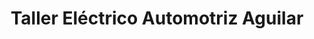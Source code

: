 ---
title: "Taller Eléctrico Automotriz Aguilar"
url: /san-jose/taller-electrico-automotriz-aguilar/
shop: Autowerkstatt
---